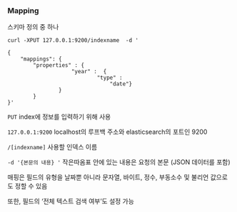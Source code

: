 ### Mapping

스키마 정의 중 하나

``` 
curl -XPUT 127.0.0.1:9200/indexname  -d '

{
	"mappings": {
		"properties" : {
			        "year" :  {
                            "type" : 
                                "date"}
                }
		}
}'
```

`PUT` index에 정보를 입력하기 위해 사용

`127.0.0.1:9200` localhost의 루프백 주소와 elasticsearch의 포트인 9200

`/[indexname]` 사용할 인덱스 이름

`-d '{본문의 내용} '` 작은따옴표  안에 있는 내용은 요청의 본문 (JSON 데이터를 포함)

매핑은 필드의 유형을 날짜뿐 아니라 문자열, 바이트, 정수, 부동소수 및 불리언 값으로도 정할 수 있음

또한, 필드의 ‘전체 텍스트 검색 여부’도 설정 가능 